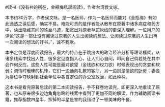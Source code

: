 \#读书《没有神的所在，金瓶梅私房阅读》，作者台湾侯文咏。

本书约30万字，作者侯文咏，是一名医师，作为一名医师而能对《金瓶梅》有如此通透之读后感，确实不易。难能可贵的是作者能从散布在原著中诸多病症和药方中，读出隐藏其间的蛛丝马迹，拓宽出对原著草蛇灰线的更深入理解。一位用户的评论“这是一部让没有阅读过原著的人生出阅读的想法、让阅读过原著的人生出再一次阅读的想法的好书。”，诚不我欺。

本书定位是深度阅读报告，最大的特点在于跳出大的政治经济分析等理论框架，从诸多线索中找出人性，很多定见直指人心，让人扪心自问，叩问自己倘若处在其中会作何反应。这些人性可能是面对欲望（金钱欲和权力欲）时候表现出的贪婪和软弱；调情时暧昧的机锋，它们一边通向礼教的客厅，另一边则是情欲的卧房；妻妾为排位争夺映射到社会单位中各自定位的办公室政治，如此种种。

这本书是看完原著后读的第二本阅读报告，手不释卷地读完，即更深入地重读了原著，也从原来很多边边角角忽略的线索中看到了更加不同的解读。作为辅助阅读书籍，推荐指数四星半，扣掉的半星是害的我错过了一顿美味的午餐。